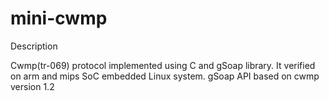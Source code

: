 mini-cwmp
=========

Description

Cwmp(tr-069) protocol implemented using C and gSoap library. It verified on arm and mips SoC embedded Linux system. gSoap API based on cwmp version 1.2
